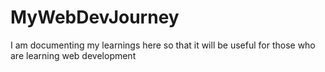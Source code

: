 # MyWebDevJourney

I am documenting my learnings here so that it will be useful for those who are learning web development
